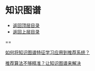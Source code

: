 # 知识图谱

* [返回顶层目录](../../../../README.md)
* [返回上层目录](../advanced-knowledge.md)



==

[如何将知识图谱特征学习应用到推荐系统？](https://mp.weixin.qq.com/s/ZYLM3pt5w2gJXr0VUbNXSA)

[推荐算法不够精准？让知识图谱来解决](https://mp.weixin.qq.com/s/aCmQuWEFPYyq6UR55xeIrA)











